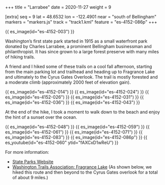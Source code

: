 +++
title = "Larrabee"
date = 2020-11-27
weight = 9

[extra]
seq = 9
lat = 48.6532
lon = -122.4901
near = "south of Bellingham"
markers = "markers.js"
track = "track1.kml"
feature = "es-4152-086p"
+++

{{ es_image(id="es-4152-003") }}

Washington’s first state park started in 1915 as a small waterfront park donated by Charles Larrabee, a prominent Bellingham businessman and philanthropist. It has since grown to a large forest preserve with many miles of hiking trails.

A friend and I hiked some of these trails on a cool fall afternoon, starting from the main parking lot and trailhead and heading up to Fragrance Lake and ultimately to the Cyrus Gates Overlook. The trail is mostly forested and a moderate climb (approximately 2000 feet of elevation gain).

{{ es_image(id="es-4152-014") }}
{{ es_image(id="es-4152-024") }}
{{ es_image(id="es-4152-026") }}
{{ es_image(id="es-4152-031") }}
{{ es_image(id="es-4152-036") }}
{{ es_image(id="es-4152-043") }}

At the end of the hike, I took a moment to walk down to the beach and enjoy the hint of a sunset over the ocean.

{{ es_image(id="es-4152-048") }}
{{ es_image(id="es-4152-059") }}
{{ es_image(id="es-4152-061") }}
{{ es_image(id="es-4152-071") }}
{{ es_image(id="es-4152-083") }}
{{ es_image(id="es-4152-086p") }}
{{ es_youtube(id="es-4152-060" ytid="fAXCxD1wReU") }}

For more information:

* [State Parks Website](https://parks.state.wa.us/536/Larrabee)
* [Washington Trails Association: Fragrance Lake](https://www.wta.org/go-hiking/hikes/fragrance-lake) (As shown below, we hiked this route and then beyond to the Cyrus Gates overlook for a total of about 9 miles.)

